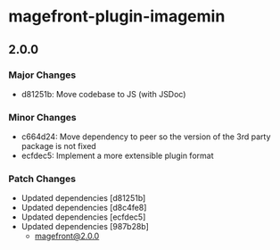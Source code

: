 # magefront-plugin-imagemin

## 2.0.0

### Major Changes

- d81251b: Move codebase to JS (with JSDoc)

### Minor Changes

- c664d24: Move dependency to peer so the version of the 3rd party package is not fixed
- ecfdec5: Implement a more extensible plugin format

### Patch Changes

- Updated dependencies [d81251b]
- Updated dependencies [d8c4fe8]
- Updated dependencies [ecfdec5]
- Updated dependencies [987b28b]
  - magefront@2.0.0
